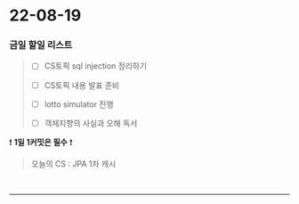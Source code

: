 # 22-08-19
### 금일 할일 리스트

> - [ ] CS토픽 sql injection 정리하기
>
> - [ ] CS토픽 내용 발표 준비
>
> - [ ] lotto simulator 진행
>
> - [ ] 객체지향의 사실과 오해 독서
    <br/>

❗ **1일 1커밋은 필수** ❗
> 오늘의 CS :  JPA 1차 캐시
>
<br/>

------------ 